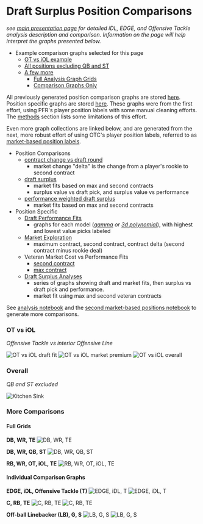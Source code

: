# Draft Surplus Position Comparisons

*see [main presentation page](https://nbpub.github.io/nfl_draft_vs_market/) for detailed iDL, EDGE, and Offensive Tackle analysis description and comparison. Information on the page will help interpret the graphs presented below.*

 - Example comparison graphs selected for this page
   - [OT vs iOL example](/docs#ot-vs-iol)
   - [All positions excluding QB and ST](/docs#overall)
   - [A few more](/docs#more-comparisons)
     - [Full Analysis Graph Grids](/docs#full-grids)
	 - [Comparison Graphs Only](/docs#individual-comparison-graphs)
	 
All previously generated position comparison graphs are stored [here](/comparison%20graphs). Position specific graphs are stored [here](/position%20graphs). 
These graphs were from the first effort, using PFR's player position labels with some manual cleaning efforts. The [methods](/main#methods) section lists some limitations of this effort.
 
Even more graph collections are linked below, and are generated from the next, more robust effort of using OTC's player position labels, referred to as  
[market-based position labels](/market%20based%20position%20groups#market-based-position-labels).

   - Position Comparisons
     - [contract change vs draft round](/market%20based%20position%20groups/graphs/Market%20Explore/delta%20vs%20draft%20rnd)
	   - market change "delta" is the change from a player's rookie to second contract
     - [draft surplus](/market%20based%20position%20groups/graphs/Draft%20Surplus%20Position%20Comparisons)
	   - market fits based on max and second contracts
	   - surplus value vs draft pick, and surplus value vs performance
     - [performance weighted draft surplus](/market%20based%20position%20groups/graphs/Draft%20Surplus%20Position%20Comparisons/performance%20weighted%20surplus)
	   - market fits based on max and second contracts
   - Position Specific
     - [Draft Performance Fits](/market%20based%20position%20groups/graphs/Draft%20Performance%20fits)
	   - graphs for each model (*[gamma](https://www.statsmodels.org/stable/generated/statsmodels.genmod.families.family.Gamma.html#statsmodels.genmod.families.family.Gamma) or [3d polynomial](https://numpy.org/doc/stable/reference/generated/numpy.polyfit.html#numpy.polyfit)*), with highest and lowest value picks labeled
	 - [Market Exploration](/market%20based%20position%20groups/graphs/Market%20Explore/position%20second%2C%20max%2C%20delta)
	   - maximum contract, second contract, contract delta (second contract minus rookie deal)
	 - Veteran Market Cost vs Performance Fits
	   - [second contract](/market%20based%20position%20groups/graphs/Second%20Contract%20fits)
	   - [max contract](/market%20based%20position%20groups/graphs/Max%20Contract%20fits)
	 - [Draft Surplus Analyses](/market%20based%20position%20groups/graphs/Draft%20Surplus%20Position%20Grids)
	   - series of graphs showing draft and market fits, then surplus vs draft pick and performance.
	   - market fit using max and second veteran contracts
	 
See [analysis notebook](https://github.com/NBPub/nfl_draft_vs_market/blob/main/Data%20Analysis.ipynb) 
and the [second market-based positions notebook](/market%20based%20position%20groups/market%20based%20positions_2.ipynb) 
to generate more comparisons. 

### OT vs iOL

*Offensive Tackle vs interior Offensive Line*

![OT vs iOL draft fit](/comparison%20graphs/draft%20fit%20comparisons/draft-fit-compare-box_OT,iOL.png)
![OT vs iOL market premium](/comparison%20graphs/market%20premium%20comparisons/market-premium-compare_OT,iOL.png)
![OT vs iOL overall](/comparison%20graphs/position-compare_OT,iOL.png)


### Overall

*QB and ST excluded*

![Kitchen Sink](/comparison%20graphs/position-compare_DB,WR,TE,RB,OT,iOL.png "All positions analyzed, except QB and ST")

### More Comparisons

#### Full Grids

**DB, WR, TE**
![DB, WR, TE](/comparison%20graphs/position-compare_DB%2CWR%2CTE.png "DB, WR, TE")

**DB, WR, QB, ST**
![DB, WR, QB, ST](/comparison%20graphs/position-compare_DB%2CWR%2CQB%2CST.png "DB, WR, QB, ST")

**RB, WR, OT, iOL, TE**
![RB, WR, OT, iOL, TE](/comparison%20graphs/position-compare_RB%2CWR%2COT%2CiOL%2CTE.png "RB, WR, OT, iOL, TE")

#### Individual Comparison Graphs

**EDGE, iDL, Offensive Tackle (T)**
![EDGE, iDL, T](/market%20based%20position%20groups/graphs/Draft%20Surplus%20Position%20Comparisons/surplus-max-market_vs_pick_EDGE-iDL-T.png "EDGE, iDL, T vs draft pick; max contract market fit")
![EDGE, iDL, T](/market%20based%20position%20groups/graphs/Draft%20Surplus%20Position%20Comparisons/surplus-max-market_vs_wAVpG_EDGE-iDL-T.png "EDGE, iDL, T vs performance; max contract market fit")

**C, RB, TE**
![C, RB, TE](/market%20based%20position%20groups/graphs/Draft%20Surplus%20Position%20Comparisons/surplus-next-market_vs_pick_C-RB-TE.png "C, RB, TE vs draft pick; second contract market fit")
![C, RB, TE](/market%20based%20position%20groups/graphs/Draft%20Surplus%20Position%20Comparisons/surplus-next-market_vs_wAVpG_C-RB-TE.png "C, RB, TE vs performance; second contract market fit")

**Off-ball Linebacker (LB), G, S**
![LB, G, S](/market%20based%20position%20groups/graphs/Draft%20Surplus%20Position%20Comparisons/surplus-next-market_vs_pick_LB-G-S.png "LB, G, S vs draft pick; second contract market fit")
![LB, G, S](/market%20based%20position%20groups/graphs/Draft%20Surplus%20Position%20Comparisons/surplus-next-market_vs_wAVpG_LB-G-S.png "LB, G, S vs performance; second contract market fit")





